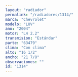 ```yaml
---
layout: "radiador"
permalink: "/radiadores/1314/"
marca: "Chevrolet"
modelo: "LUV"
ano: "2004"
motor: "L4 2.2"
transmision: "Estándar"
parte: "63479"
clima: "Con clima"
alto: "16 1/2"
ancho: "21 7/8"
observaciones: ""
id: "1314"
---
```


